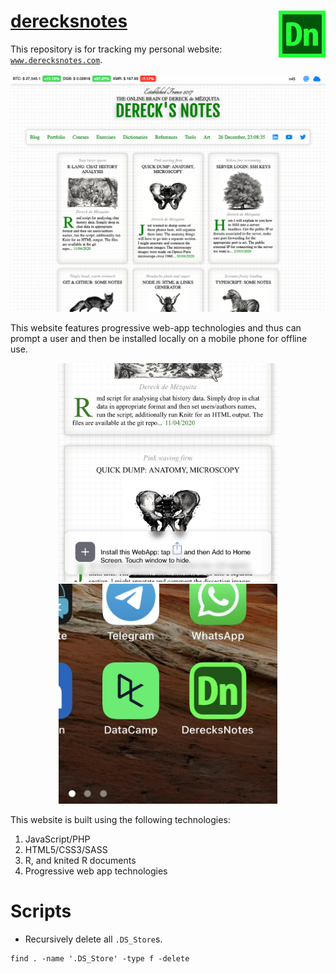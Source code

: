# [derecksnotes](www.derecksnotes.com) <img src="./siteImages/icons/512derecksNotesLogo.png" width="75" align="right">

This repository is for tracking my personal website: [`www.derecksnotes.com`](www.derecksnotes.com). 

<p align="center">
    <img src="./siteImages/site-figures/site-capture-0.png" width="750">
</p>

This website features progressive web-app technologies and thus can prompt a user and then be installed locally on a mobile phone for offline use. 

<p align="center">
    <img src="./siteImages/site-figures/site-capture-mobile.jpeg" width="350">
    <img src="./siteImages/site-figures/site-capture-install.jpeg" width="350">
</p>

This website is built using the following technologies:

1. JavaScript/PHP
1. HTML5/CSS3/SASS
1. R, and knited R documents
1. Progressive web app technologies

# Scripts

- Recursively delete all `.DS_Store`s.

```{bash}
find . -name '.DS_Store' -type f -delete
```
